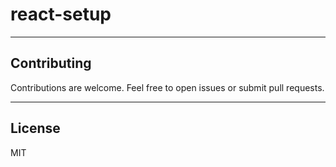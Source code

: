 # react-setup

---

## Contributing

Contributions are welcome. Feel free to open issues or submit pull requests.

---

## License

MIT
